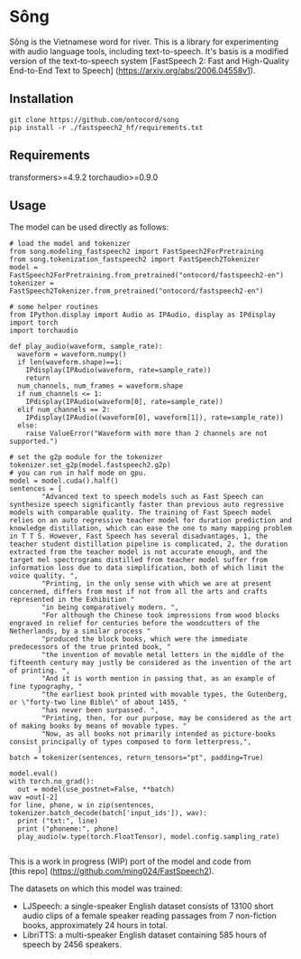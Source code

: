 
# Sông
Sông is the Vietnamese word for river. This is a library for experimenting with audio language tools, including text-to-speech. It's basis is a modified version of the text-to-speech system [FastSpeech 2: Fast and High-Quality End-to-End Text to Speech] (https://arxiv.org/abs/2006.04558v1).

## Installation
```
git clone https://github.com/ontocord/song
pip install -r ./fastspeech2_hf/requirements.txt

```
## Requirements
transformers>=4.9.2
torchaudio>=0.9.0

## Usage
The model can be used directly as follows:

```
# load the model and tokenizer
from song.modeling_fastspeech2 import FastSpeech2ForPretraining
from song.tokenization_fastspeech2 import FastSpeech2Tokenizer
model = FastSpeech2ForPretraining.from_pretrained("ontocord/fastspeech2-en")
tokenizer = FastSpeech2Tokenizer.from_pretrained("ontocord/fastspeech2-en")

# some helper routines
from IPython.display import Audio as IPAudio, display as IPdisplay
import torch
import torchaudio

def play_audio(waveform, sample_rate):
  waveform = waveform.numpy()
  if len(waveform.shape)==1:
    IPdisplay(IPAudio(waveform, rate=sample_rate))
    return 
  num_channels, num_frames = waveform.shape
  if num_channels <= 1:
    IPdisplay(IPAudio(waveform[0], rate=sample_rate))
  elif num_channels == 2:
    IPdisplay(IPAudio((waveform[0], waveform[1]), rate=sample_rate))
  else:
    raise ValueError("Waveform with more than 2 channels are not supported.")

# set the g2p module for the tokenizer
tokenizer.set_g2p(model.fastspeech2.g2p)
# you can run in half mode on gpu.
model = model.cuda().half()
sentences = [
        "Advanced text to speech models such as Fast Speech can synthesize speech significantly faster than previous auto regressive models with comparable quality. The training of Fast Speech model relies on an auto regressive teacher model for duration prediction and knowledge distillation, which can ease the one to many mapping problem in T T S. However, Fast Speech has several disadvantages, 1, the teacher student distillation pipeline is complicated, 2, the duration extracted from the teacher model is not accurate enough, and the target mel spectrograms distilled from teacher model suffer from information loss due to data simplification, both of which limit the voice quality. ",
        "Printing, in the only sense with which we are at present concerned, differs from most if not from all the arts and crafts represented in the Exhibition "
        "in being comparatively modern. ",
        "For although the Chinese took impressions from wood blocks engraved in relief for centuries before the woodcutters of the Netherlands, by a similar process "
        "produced the block books, which were the immediate predecessors of the true printed book, "
        "the invention of movable metal letters in the middle of the fifteenth century may justly be considered as the invention of the art of printing. ",
        "And it is worth mention in passing that, as an example of fine typography, "
        "the earliest book printed with movable types, the Gutenberg, or \"forty-two line Bible\" of about 1455, "
        "has never been surpassed. ",
        "Printing, then, for our purpose, may be considered as the art of making books by means of movable types. "
        "Now, as all books not primarily intended as picture-books consist principally of types composed to form letterpress,",
       ]
batch = tokenizer(sentences, return_tensors="pt", padding=True)

model.eval()
with torch.no_grad():
  out = model(use_postnet=False, **batch)
wav =out[-2]
for line, phone, w in zip(sentences, tokenizer.batch_decode(batch['input_ids']), wav):
  print ("txt:", line)
  print ("phoneme:", phone)
  play_audio(w.type(torch.FloatTensor), model.config.sampling_rate)


```

This is a work in progress (WIP) port of the model and code from  
[this repo] (https://github.com/ming024/FastSpeech2).

The datasets on which this model was trained:
- LJSpeech: a single-speaker English dataset consists of 13100 short audio clips of a female speaker reading passages from 7 non-fiction books, approximately 24 hours in total.
- LibriTTS: a multi-speaker English dataset containing 585 hours of speech by 2456 speakers.

